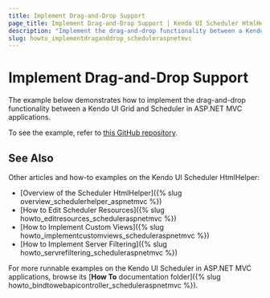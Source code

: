 ```yaml
---
title: Implement Drag-and-Drop Support
page_title: Implement Drag-and-Drop Support | Kendo UI Scheduler HtmlHelper
description: "Implement the drag-and-drop functionality between a Kendo UI Grid and Scheduler in ASP.NET MVC applications."
slug: howto_implementdraganddrop_scheduleraspnetmvc
---
```


# Implement Drag-and-Drop Support

The example below demonstrates how to implement the drag-and-drop functionality between a Kendo UI Grid and Scheduler in ASP.NET MVC applications.

To see the example, refer to [this GitHub repository](https://github.com/telerik/ui-for-aspnet-mvc-examples/tree/master/scheduler/scheduler-drag-and-drop).

## See Also

Other articles and how-to examples on the Kendo UI Scheduler HtmlHelper:

* [Overview of the Scheduler HtmlHelper]({% slug overview_schedulerhelper_aspnetmvc %})
* [How to Edit Scheduler Resources]({% slug howto_editresources_scheduleraspnetmvc %})
* [How to Implement Custom Views]({% slug howto_implementcustomviews_scheduleraspnetmvc %})
* [How to Implement Server Filtering]({% slug howto_servrefiltering_scheduleraspnetmvc %})

For more runnable examples on the Kendo UI Scheduler in ASP.NET MVC applications, browse its [**How To** documentation folder]({% slug howto_bindtowebapicontroller_scheduleraspnetmvc %}).
